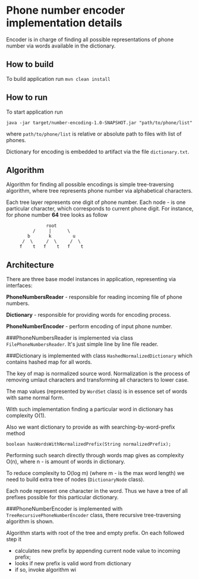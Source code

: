 # Phone number encoder implementation details

Encoder is in charge of finding all possible representations of phone number 
via words available in the dictionary.

## How to build

To build application run `mvn clean install`

## How to run

To start application run
```
java -jar target/number-encoding-1.0-SNAPSHOT.jar "path/to/phone/list"
```
where `path/to/phone/list` is relative or absolute path to files with list of phones.

Dictionary for encoding is embedded to artifact via the file `dictionary.txt`.

## Algorithm

Algorithm for finding all possible encodings is simple tree-traversing algorithm, 
where tree represents phone number via alphabetical characters.

Each tree layer represents one digit of phone number. Each node - is one particular character,
which corresponds to current phone digit. For instance, for phone number **64** tree looks as follow

                   root               
              /     |      \             
            b       k        u           
          /  \     /  \     /  \          
         f    t   f    t   f    t
         
## Architecture

There are three base model instances in application, representing via interfaces:

**PhoneNumbersReader** - responsible for reading incoming file of phone numbers.

**Dictionary** - responsible for providing words for encoding process.

**PhoneNumberEncoder** - perform encoding of input phone number.

###PhoneNumbersReader
is implemented via class `FilePhoneNumbersReader`. It's just simple line by line file reader.

###Dictionary 
is implemented with class `HashedNormalizedDictionary` which contains hashed map for all
words. 

The key of map is normalized source word. Normalization is the process of removing umlaut characters
and transforming all characters to lower case.

The map values (represented by `WordSet` class) is in essence set of words with same normal form.

With such implementation finding a particular word in dictionary has complexity O(1).
        
Also we want dictionary to provide as with searching-by-word-prefix method
```
boolean hasWordsWithNormalizedPrefix(String normalizedPrefix);
```
Performing such search directly through words map gives as complexity O(n), 
where n - is amount of words in dictionary.

To reduce complexity to O(log m) (where m - is the max word length) we need to build extra tree
of nodes (`DictionaryNode` class). 

Each node represent one character in the word.
Thus we have a tree of all prefixes possible for this particular dictionary.

###PhoneNumberEncoder
is implemented with `TreeRecursivePhoneNumberEncoder` class, there recursive 
tree-traversing algorithm is shown.

Algorithm starts with root of the tree and empty prefix.
On each followed step it 
- calculates new prefix by appending current node value to incoming prefix;
- looks if new prefix is valid word from dictionary
- if so, invoke algorithm wi